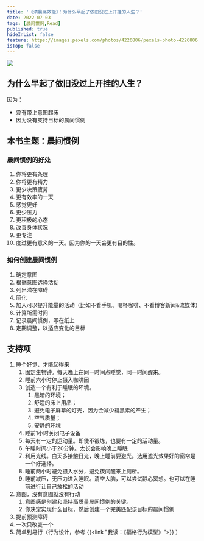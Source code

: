 ```yaml
---
title: '《清晨高效能》：为什么早起了依旧没过上开挂的人生？'
date: 2022-07-03
tags: [晨间惯例,Read]
published: true
hideInList: false
feature: https://images.pexels.com/photos/4226806/pexels-photo-4226806.jpeg?auto=compress&cs=tinysrgb&w=800
isTop: false
---
```


![](http://lillianwho.com/post-images/1656846100649.png)

## 为什么早起了依旧没过上开挂的人生？
 
 因为：
- 没有带上意图起床
- 因为没有支持目标的晨间惯例

## 本书主题：晨间惯例

### 晨间惯例的好处

1. 你将更有条理
2. 你将更有精力
3. 更少决策疲劳
4. 更有效率的一天
5. 感觉更好
6. 更少压力
7. 更积极的心态
8. 改善身体状况
9. 更专注
10. 度过更有意义的一天。因为你的一天会更有目的性。

### 如何创建晨间惯例

1. 确定意图
2. 根据意图选择活动
3. 列出潜在障碍
4. 简化
5. 加入可以提升能量的活动（比如不看手机、喝杯咖啡、不看博客新闻&流媒体）
6. 计算所需时间
7. 记录晨间惯例，写在纸上
8. 定期调整，以适应变化的目标

## 支持项


1. 睡个好觉，才能起得来
	1. 固定生物钟。每天晚上在同一时间点睡觉，同一时间醒来。
	2. 睡前六小时停止摄入咖啡因
	3. 创造一个有利于睡眠的环境。
		1. 黑暗的环境；
		2. 舒适的床上用品；
		3. 避免电子屏幕的灯光，因为会减少褪黑素的产生；
		4. 空气质量；
		5. 安静的环境
	4. 睡前1小时关闭电子设备
	5. 每天有一定的运动量。即使不锻炼，也要有一定的活动量。
	6. 午睡时间小于20分钟。太长会影响晚上睡眠
	7. 利用光线。白天多接触日光，晚上睡前要避光。选用遮光效果好的窗帘是一个好选择。
	8. 睡前两小时避免摄入水分，避免夜间醒来上厕所。
	9. 睡前减压，无压力进入睡眠。清空大脑，可以尝试静心冥想。也可以在睡前进行让自己放松的活动
2. 意图，没有意图就没有行动
	1. 意图感是创建和坚持高质量晨间惯例的关键。
	2. 你决定实现什么目标，然后创建一个完美匹配该目标的晨间惯例
3. 提前预测障碍
4. 一次只改变一个
5. 简单到易行（行为设计，参考 {{<link "我读：《福格行为模型》">}} ）